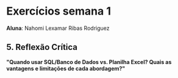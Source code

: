 # Exercícios semana 1

**Aluna**: Nahomi Lexamar Ribas Rodriguez

## 5. Reflexão Crítica

**"Quando usar SQL/Banco de Dados vs. Planilha Excel? Quais as vantagens e limitações de cada abordagem?"**
